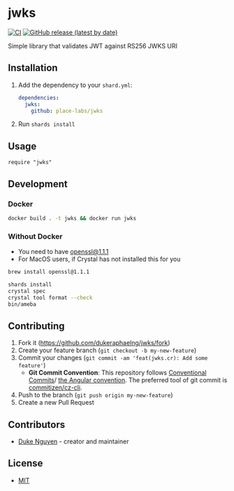 # jwks

[![CI](https://github.com/place-labs/jwks/actions/workflows/ci.yml/badge.svg?branch=master)](https://github.com/place-labs/jwks/actions/workflows/ci.yml) [![GitHub release (latest by date)](https://img.shields.io/github/v/release/place-labs/jwks)](https://img.shields.io/github/v/release/place-labs/jwks?style=flat-square)

Simple library that validates JWT against RS256 JWKS URI

## Installation

1. Add the dependency to your `shard.yml`:

   ```yaml
   dependencies:
     jwks:
       github: place-labs/jwks
   ```

2. Run `shards install`

## Usage

```crystal
require "jwks"
```

## Development

### Docker

```bash
docker build . -t jwks && docker run jwks
```

### Without Docker

- You need to have openssl@1.1.1
- For MacOS users, if Crystal has not installed this for you
```bash
brew install openssl@1.1.1

shards install
crystal spec
crystal tool format --check
bin/ameba
```

## Contributing

1. Fork it (<https://github.com/dukeraphaelng/jwks/fork>)
2. Create your feature branch (`git checkout -b my-new-feature`)
3. Commit your changes (`git commit -am 'feat(jwks.cr): Add some feature'`)
   - **Git Commit Convention**: This repository follows [Conventional Commits](https://www.conventionalcommits.org/en/v1.0.0-beta.2/)/ [the Angular convention](https://github.com/angular/angular/blob/22b96b9/CONTRIBUTING.md#-commit-message-guidelines). The preferred tool of git commit is [commitizen/cz-cli](https://github.com/commitizen/cz-cli).
4. Push to the branch (`git push origin my-new-feature`)
5. Create a new Pull Request

## Contributors

- [Duke Nguyen](https://github.com/dukeraphaelng) - creator and maintainer

## License

- [MIT](LICENSE)